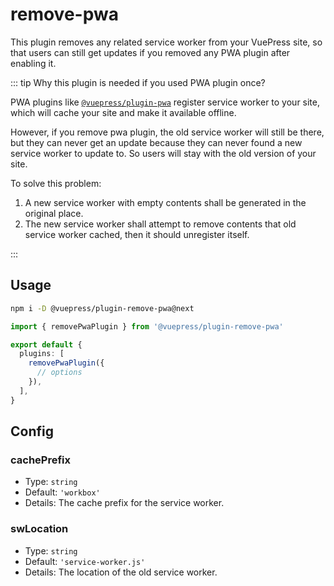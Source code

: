 # remove-pwa

<NpmBadge package="@vuepress/plugin-remove-pwa" />

This plugin removes any related service worker from your VuePress site, so that users can still get updates if you removed any PWA plugin after enabling it.

::: tip Why this plugin is needed if you used PWA plugin once?

PWA plugins like [`@vuepress/plugin-pwa`](./pwa.md) register service worker to your site, which will cache your site and make it available offline.

However, if you remove pwa plugin, the old service worker will still be there, but they can never get an update because they can never found a new service worker to update to. So users will stay with the old version of your site.

To solve this problem:

1. A new service worker with empty contents shall be generated in the original place.
1. The new service worker shall attempt to remove contents that old service worker cached, then it should unregister itself.

:::

## Usage

```bash
npm i -D @vuepress/plugin-remove-pwa@next
```

```ts
import { removePwaPlugin } from '@vuepress/plugin-remove-pwa'

export default {
  plugins: [
    removePwaPlugin({
      // options
    }),
  ],
}
```

## Config

### cachePrefix

- Type: `string`
- Default: `'workbox'`
- Details: The cache prefix for the service worker.

### swLocation

- Type: `string`
- Default: `'service-worker.js'`
- Details: The location of the old service worker.
